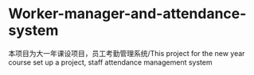# Worker-manager-and-attendance-system
本项目为大一年课设项目，员工考勤管理系统/This project for the new year course set up a project, staff attendance management system
